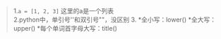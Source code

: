 >1.`a = [1, 2, 3]` 这里的a是一个列表  
>2.python中，单引号''和双引号""，没区别
>3.  *全小写：lower()
     *全大写：upper()
     *每个单词首字母大写：title()
